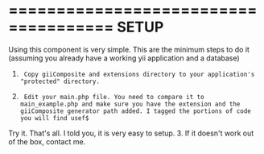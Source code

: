 =====================================
SETUP
====================================
Using this component is very simple. This are the minimum steps to do it (assuming you already have a working yii application and a database)

1.      Copy giiComposite and extensions directory to your application's "protected" directory.
2.      Edit your main.php file. You need to compare it to main_example.php and make sure you have the extension and the giiComposite generator path added. I tagged the portions of code you will find usef$
Try it. That's all. I told you, it is very easy to setup.
3.      If it doesn't work out of the box, contact me.





















